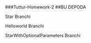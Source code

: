 ###Tuttur-Homework-2
##BU DEPODA
       
Star Branchi
       
Helloworld Branchi
       
StarWithOptionalParameters Branchi
